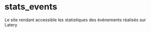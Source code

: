 stats_events
========

Le site rendant accessible les statistiques des évènements réalisés sur Latery